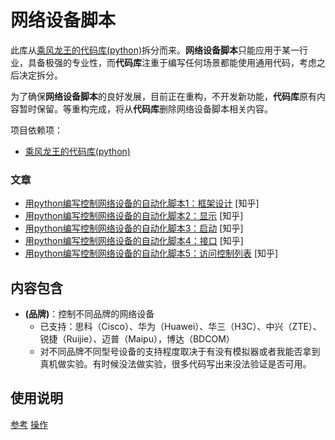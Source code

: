# 网络设备脚本
此库从[乘风龙王的代码库(python)](https://github.com/cflw/cflw_py)拆分而来。**网络设备脚本**只能应用于某一行业，具备极强的专业性，而**代码库**注重于编写任何场景都能使用通用代码，考虑之后决定拆分。

为了确保**网络设备脚本**的良好发展，目前正在重构，不开发新功能，**代码库**原有内容暂时保留。等重构完成，将从**代码库**删除网络设备脚本相关内容。

项目依赖项：
* [乘风龙王的代码库(python)](https://github.com/cflw/cflw_py)

### 文章
* [用python编写控制网络设备的自动化脚本1：框架设计](https://zhuanlan.zhihu.com/p/53641620) \[知乎\]
* [用python编写控制网络设备的自动化脚本2：显示](https://zhuanlan.zhihu.com/p/56108138) \[知乎\]
* [用python编写控制网络设备的自动化脚本3：启动](https://zhuanlan.zhihu.com/p/56833809) \[知乎\]
* [用python编写控制网络设备的自动化脚本4：接口](https://zhuanlan.zhihu.com/p/59428605) \[知乎\]
* [用python编写控制网络设备的自动化脚本5：访问控制列表](https://zhuanlan.zhihu.com/p/63076652) \[知乎\]

## 内容包含

* **(品牌)**：控制不同品牌的网络设备
	* 已支持：思科（Cisco）、华为（Huawei）、华三（H3C）、中兴（ZTE）、锐捷（Ruijie）、迈普（Maipu），博达（BDCOM）
	* 对不同品牌不同型号设备的支持程度取决于有没有模拟器或者我能否拿到真机做实验。有时候没法做实验，很多代码写出来没法验证是否可用。

## 使用说明
[参考](文档/参考.md)
[操作](文档/操作.md)